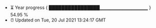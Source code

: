 - ⏳ Year progress { ████████████████▁▁▁▁▁▁▁▁▁▁▁▁▁▁ } 54.95 %
- ⏰ Updated on Tue, 20 Jul 2021 13:24:17 GMT

